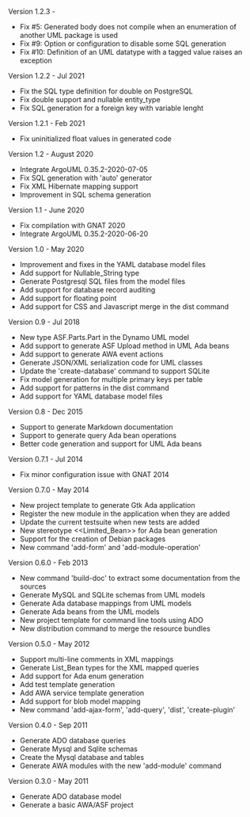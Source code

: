 Version 1.2.3   -
  - Fix #5: Generated body does not compile when an enumeration of another UML package is used
  - Fix #9: Option or configuration to disable some SQL generation
  - Fix #10: Definition of an UML datatype with a tagged value raises an exception

Version 1.2.2   - Jul 2021
  - Fix the SQL type definition for double on PostgreSQL
  - Fix double support and nullable entity_type
  - Fix SQL generation for a foreign key with variable lenght

Version 1.2.1   - Feb 2021
  - Fix uninitialized float values in generated code

Version 1.2     - August 2020
  - Integrate ArgoUML 0.35.2-2020-07-05
  - Fix SQL generation with 'auto' generator
  - Fix XML Hibernate mapping support
  - Improvement in SQL schema generation

Version 1.1     - June 2020
  - Fix compilation with GNAT 2020
  - Integrate ArgoUML 0.35.2-2020-06-20

Version 1.0     - May 2020
  - Improvement and fixes in the YAML database model files
  - Add support for Nullable_String type
  - Generate Postgresql SQL files from the model files
  - Add support for database record auditing
  - Add support for floating point
  - Add support for CSS and Javascript merge in the dist command

Version 0.9     - Jul 2018
  - New type ASF.Parts.Part in the Dynamo UML model
  - Add support to generate ASF Upload method in UML Ada beans
  - Add support to generate AWA event actions
  - Generate JSON/XML serialization code for UML classes
  - Update the 'create-database' command to support SQLite
  - Fix model generation for multiple primary keys per table
  - Add support for <exclude> patterns in the dist command
  - Add support for YAML database model files

Version 0.8     - Dec 2015
  - Support to generate Markdown documentation
  - Support to generate query Ada bean operations
  - Better code generation and support for UML Ada beans

Version 0.7.1   - Jul 2014
  - Fix minor configuration issue with GNAT 2014

Version 0.7.0   - May 2014
  - New project template to generate Gtk Ada application
  - Register the new module in the application when they are added
  - Update the current testsuite when new tests are added
  - New stereotype <<Limited_Bean>> for Ada bean generation
  - Support for the creation of Debian packages
  - New command 'add-form' and 'add-module-operation'

Version 0.6.0   - Feb 2013
  - New command 'build-doc' to extract some documentation from the sources
  - Generate MySQL and SQLite schemas from UML models
  - Generate Ada database mappings from UML models
  - Generate Ada beans from the UML models
  - New project template for command line tools using ADO
  - New distribution command to merge the resource bundles

Version 0.5.0   - May 2012
  - Support multi-line comments in XML mappings
  - Generate List_Bean types for the XML mapped queries
  - Add support for Ada enum generation
  - Add test template generation
  - Add AWA service template generation
  - Add support for blob model mapping
  - New command 'add-ajax-form', 'add-query', 'dist', 'create-plugin'

Version 0.4.0	- Sep 2011
  - Generate ADO database queries
  - Generate Mysql and Sqlite schemas
  - Create the Mysql database and tables
  - Generate AWA modules with the new 'add-module' command

Version 0.3.0	- May 2011
  - Generate ADO database model
  - Generate a basic AWA/ASF project
